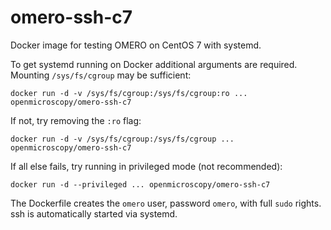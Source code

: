 omero-ssh-c7
============

Docker image for testing OMERO on CentOS 7 with systemd.

To get systemd running on Docker additional arguments are required.
Mounting `/sys/fs/cgroup` may be sufficient:

    docker run -d -v /sys/fs/cgroup:/sys/fs/cgroup:ro ... openmicroscopy/omero-ssh-c7

If not, try removing the `:ro` flag:

    docker run -d -v /sys/fs/cgroup:/sys/fs/cgroup ... openmicroscopy/omero-ssh-c7

If all else fails, try running in privileged mode (not recommended):

    docker run -d --privileged ... openmicroscopy/omero-ssh-c7

The Dockerfile creates the `omero` user, password `omero`, with full `sudo` rights. ssh is automatically started via systemd.

